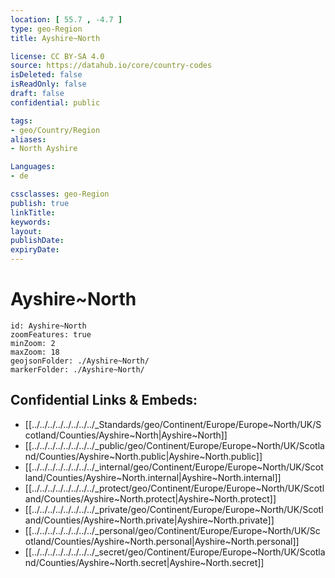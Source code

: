 ```yaml
---
location: [ 55.7 , -4.7 ] 
type: geo-Region
title: Ayshire~North

license: CC BY-SA 4.0
source: https://datahub.io/core/country-codes
isDeleted: false
isReadOnly: false
draft: false
confidential: public

tags:
- geo/Country/Region
aliases:
- North Ayshire

Languages:
- de

cssclasses: geo-Region
publish: true
linkTitle: 
keywords: 
layout: 
publishDate: 
expiryDate: 
---
```


# Ayshire~North

```leaflet
id: Ayshire~North
zoomFeatures: true 
minZoom: 2 
maxZoom: 18
geojsonFolder: ./Ayshire~North/
markerFolder: ./Ayshire~North/
```


## Confidential Links & Embeds: 
- [[../../../../../../../../_Standards/geo/Continent/Europe/Europe~North/UK/Scotland/Counties/Ayshire~North|Ayshire~North]] 
- [[../../../../../../../../_public/geo/Continent/Europe/Europe~North/UK/Scotland/Counties/Ayshire~North.public|Ayshire~North.public]] 
- [[../../../../../../../../_internal/geo/Continent/Europe/Europe~North/UK/Scotland/Counties/Ayshire~North.internal|Ayshire~North.internal]] 
- [[../../../../../../../../_protect/geo/Continent/Europe/Europe~North/UK/Scotland/Counties/Ayshire~North.protect|Ayshire~North.protect]] 
- [[../../../../../../../../_private/geo/Continent/Europe/Europe~North/UK/Scotland/Counties/Ayshire~North.private|Ayshire~North.private]] 
- [[../../../../../../../../_personal/geo/Continent/Europe/Europe~North/UK/Scotland/Counties/Ayshire~North.personal|Ayshire~North.personal]] 
- [[../../../../../../../../_secret/geo/Continent/Europe/Europe~North/UK/Scotland/Counties/Ayshire~North.secret|Ayshire~North.secret]] 

